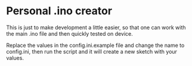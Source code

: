 # Personal .ino creator

This is just to make development a little easier, so that one can work with the main .ino file and then quickly tested on device.

Replace the values in the config.ini.example file and change the name to config.ini, then run the script and it will create a new sketch with your values.
